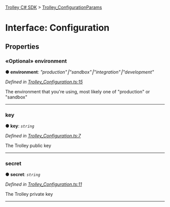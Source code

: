 [Trolley C# SDK](../README.md) > [Trolley_ConfigurationParams](../types/configurationparams.md)



# Interface: Configuration

## Properties
<a id="environment"></a>

### «Optional» environment

**●  environment**:  *"production"⎮"sandbox"⎮"integration"⎮"development"* 

*Defined in [Trolley_Configuration.ts:15](https://github.com/Trolley/dotnet-sdk/tree/master/trolley/Trolley_Configuration.cs#L15)*



The environment that you're using, most likely one of "production" or "sandbox"




___

<a id="key"></a>

###  key

**●  key**:  *`string`* 

*Defined in [Trolley_Configuration.ts:7](https://github.com/Trolley/dotnet-sdk/tree/master/trolley/Trolley_Configuration.cs#L7)*



The Trolley public key




___

<a id="secret"></a>

###  secret

**●  secret**:  *`string`* 

*Defined in [Trolley_Configuration.ts:11](https://github.com/Trolley/dotnet-sdk/tree/master/trolley/Trolley_Configuration.cs#L11)*



The Trolley private key




___


